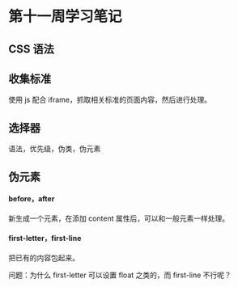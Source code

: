 # 第十一周学习笔记

## CSS 语法


## 收集标准
使用 js 配合 iframe，抓取相关标准的页面内容，然后进行处理。

## 选择器
语法，优先级，伪类，伪元素





## 伪元素
#### before，after
新生成一个元素，在添加 content 属性后，可以和一般元素一样处理。

#### first-letter，first-line
把已有的内容包起来。

问题：为什么 first-letter 可以设置 float 之类的，而 first-line 不行呢？